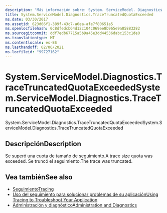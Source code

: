 ```yaml
---
description: 'Más información sobre: System. ServiceModel. Diagnostics. TraceTruncatedQuotaExceeded'
title: System.ServiceModel.Diagnostics.TraceTruncatedQuotaExceeded
ms.date: 03/30/2017
ms.assetid: 623d66f1-389f-43c7-a6ea-afe7f80651a5
ms.openlocfilehash: 0c8dfedcb64d12c104c069ee8b965e9a85883282
ms.sourcegitcommit: ddf7edb67715a5b9a45e3dd44536dabc153c1de0
ms.translationtype: MT
ms.contentlocale: es-ES
ms.lasthandoff: 02/06/2021
ms.locfileid: "99727162"
---
```

# <a name="systemservicemodeldiagnosticstracetruncatedquotaexceeded"></a><span data-ttu-id="76d6e-103">System.ServiceModel.Diagnostics.TraceTruncatedQuotaExceeded</span><span class="sxs-lookup"><span data-stu-id="76d6e-103">System.ServiceModel.Diagnostics.TraceTruncatedQuotaExceeded</span></span>

<span data-ttu-id="76d6e-104">System.ServiceModel.Diagnostics.TraceTruncatedQuotaExceeded</span><span class="sxs-lookup"><span data-stu-id="76d6e-104">System.ServiceModel.Diagnostics.TraceTruncatedQuotaExceeded</span></span>  
  
## <a name="description"></a><span data-ttu-id="76d6e-105">Descripción</span><span class="sxs-lookup"><span data-stu-id="76d6e-105">Description</span></span>  

 <span data-ttu-id="76d6e-106">Se superó una cuota de tamaño de seguimiento.</span><span class="sxs-lookup"><span data-stu-id="76d6e-106">A trace size quota was exceeded.</span></span> <span data-ttu-id="76d6e-107">Se truncó el seguimiento.</span><span class="sxs-lookup"><span data-stu-id="76d6e-107">The trace was truncated.</span></span>  
  
## <a name="see-also"></a><span data-ttu-id="76d6e-108">Vea también</span><span class="sxs-lookup"><span data-stu-id="76d6e-108">See also</span></span>

- [<span data-ttu-id="76d6e-109">Seguimiento</span><span class="sxs-lookup"><span data-stu-id="76d6e-109">Tracing</span></span>](index.md)
- [<span data-ttu-id="76d6e-110">Uso del seguimiento para solucionar problemas de su aplicación</span><span class="sxs-lookup"><span data-stu-id="76d6e-110">Using Tracing to Troubleshoot Your Application</span></span>](using-tracing-to-troubleshoot-your-application.md)
- [<span data-ttu-id="76d6e-111">Administración y diagnóstico</span><span class="sxs-lookup"><span data-stu-id="76d6e-111">Administration and Diagnostics</span></span>](../index.md)
